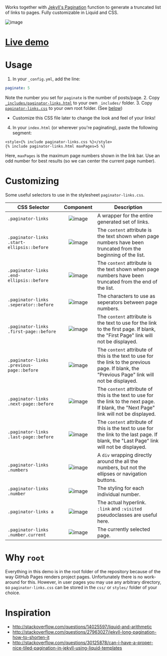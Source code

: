 Works together with [Jekyll's Pagination](http://jekyllrb.com/docs/pagination/) function to generate a truncated list of links to pages. Fully customizable in Liquid and CSS.

![image](https://cloud.githubusercontent.com/assets/8551479/9233896/b3d21a5c-4103-11e5-94e1-0a4b6af4abb1.png)

# [Live demo](http://shadowen.github.io/jekyll-paginator-links/)

# Usage
1. In your `_config.yml`, add the line:

  ```yaml
  paginate: 5
  ```
  Note the number you set for `paginate` is the number of posts/page.
2. Copy [`_includes/paginator-links.html`](https://raw.githubusercontent.com/Shadowen/jekyll-paginator-links/gh-pages/_includes/paginator-links.html) to your own `_includes/` folder.
3. Copy [`paginator-links.css`](https://raw.githubusercontent.com/Shadowen/jekyll-paginator-links/gh-pages/paginator-links.css) to your own root folder. (See [below](#why-root))
  - Customize this CSS file later to change the look and feel of your links!
4. In your `index.html` (or wherever you're paginating), paste the following segment:

  ```liquid
  <style>{% include paginator-links.css %}</style>
  {% include paginator-links.html maxPages=5 %}
  ```
  Here, `maxPages` is the maximum page numbers shown in the link bar. Use an odd number for best results (so we can center the current page number).

# Customizing
Some useful selectors to use in the stylesheet `paginator-links.css`.

| CSS Selector | Component | Description |
| --- |:---:| --- |
| `.paginator-links` | ![image](https://cloud.githubusercontent.com/assets/8551479/9231716/a9a98080-40f7-11e5-95f5-37adf0da9e5d.png) | A wrapper for the entire generated set of links. |
| `.paginator-links .start-ellipsis::before` | ![image](https://cloud.githubusercontent.com/assets/8551479/9232101/bbf1b97c-40f9-11e5-8eeb-886a337f1138.png) | The `content` attribute is the text shown when page numbers have been truncated from the beginning of the list. |
| `.paginator-links .end-ellipsis::before` | ![image](https://cloud.githubusercontent.com/assets/8551479/9234345/4f79839e-4106-11e5-8d99-c5c44b0c084f.png) | The `content` attribute is the text shown when page numbers have been truncated from the end of the list. |
| `.paginator-links .seperator::before` | ![image](https://cloud.githubusercontent.com/assets/8551479/9231893/a164b6e6-40f8-11e5-8837-424dd4516d85.png) | The characters to use as seperators between page numbers. |
| `.paginator-links .first-page::before` | ![image](https://cloud.githubusercontent.com/assets/8551479/9231744/d9d8411a-40f7-11e5-8164-ac27a42ac71f.png) | The `content` attribute is the text to use for the link to the first page. If blank, the "First Page" link will not be displayed. |
| `.paginator-links .previous-page::before` | ![image](https://cloud.githubusercontent.com/assets/8551479/9231770/fc8d67e4-40f7-11e5-98c5-6135b952c97b.png) |  The `content` attribute of this is the text to use for the link to the previous page. If blank, the "Previous Page" link will not be displayed. |
| `.paginator-links .next-page::before` | ![image](https://cloud.githubusercontent.com/assets/8551479/9231970/1e14d860-40f9-11e5-90ac-bf1cfcff7075.png) | The `content` attribute of this is the text to use for the link to the next page. If blank, the "Next Page" link will not be displayed. |
| `.paginator-links .last-page::before` | ![image](https://cloud.githubusercontent.com/assets/8551479/9231993/3998961c-40f9-11e5-926b-734f36e39e0f.png) | The `content` attribute of this is the text to use for the link to the last page. If blank, the "Last Page" link will not be displayed. |
| `.paginator-links .numbers` | ![image](https://cloud.githubusercontent.com/assets/8551479/9231796/278fa254-40f8-11e5-8f8d-be4e812c213c.png) | A `div` wrapping directly around the all the numbers, but not the ellipses or navigation buttons. |
| `.paginator-links .number` | ![image](https://cloud.githubusercontent.com/assets/8551479/9231921/cdcbc03a-40f8-11e5-8c45-8a343298d4bb.png) | The styling for each individual number. |
| `.paginator-links a` | ![image](https://cloud.githubusercontent.com/assets/8551479/9231921/cdcbc03a-40f8-11e5-8c45-8a343298d4bb.png) | The actual hyperlink. `:link` and `:visited` pseudoclasses are useful here. |
| `.paginator-links .number.current` | ![image](https://cloud.githubusercontent.com/assets/8551479/9231881/8d2089a8-40f8-11e5-8fc4-441bb5828d7d.png) | The currently selected page. |

# Why `root`
Everything in this demo is in the root folder of the repository because of the way GitHub Pages renders project pages. Unfortunately there is no work-around for this. However, in user pages you may use any arbitrary directory, so `paginator-links.css` can be stored in the `css/` or `styles/` folder of your choice.

# Inspiration
- http://stackoverflow.com/questions/14025597/liquid-and-arithmetic
- http://stackoverflow.com/questions/27963027/jekyll-long-pagination-how-to-shorten-it
- http://stackoverflow.com/questions/30125878/can-i-have-a-proper-nice-tiled-pagination-in-jekyll-using-liquid-templates
